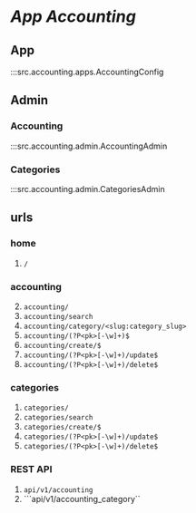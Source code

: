 # ***App Accounting***

## App
:::src.accounting.apps.AccountingConfig

## Admin

### Accounting
:::src.accounting.admin.AccountingAdmin

### Categories
:::src.accounting.admin.CategoriesAdmin

## urls

### home

1. ```/```

### accounting

2. ```accounting/```
3. ```accounting/search```
4. ```accounting/category/<slug:category_slug>```
5. ```accounting/(?P<pk>[-\w]+)$```
6. ```accounting/create/$```
7. ```accounting/(?P<pk>[-\w]+)/update$```
8. ```accounting/(?P<pk>[-\w]+)/delete$```

### categories

1. ```categories/```
2. ```categories/search```
3. ```categories/create/$```
4. ```categories/(?P<pk>[-\w]+)/update$```
5. ```categories/(?P<pk>[-\w]+)/delete$```

### REST API

1. ```api/v1/accounting```
2. ```api/v1/accounting_category``
